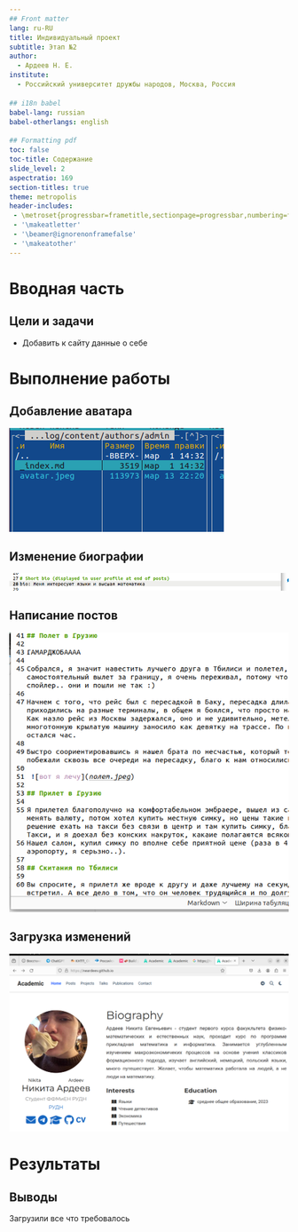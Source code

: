 ```yaml
---
## Front matter
lang: ru-RU
title: Индивидуальный проект
subtitle: Этап №2
author:
  - Ардеев Н. Е. 
institute:
  - Российский университет дружбы народов, Москва, Россия

## i18n babel
babel-lang: russian
babel-otherlangs: english

## Formatting pdf
toc: false
toc-title: Содержание
slide_level: 2
aspectratio: 169
section-titles: true
theme: metropolis
header-includes:
 - \metroset{progressbar=frametitle,sectionpage=progressbar,numbering=fraction}
 - '\makeatletter'
 - '\beamer@ignorenonframefalse'
 - '\makeatother'
---
```



# Вводная часть

## Цели и задачи

- Добавить к сайту данные о себе

# Выполнение работы

## Добавление аватара

![](image/1.png)

## Изменение биографии

![](image/2.png)

## Написание постов

![](image/4.png)

## Загрузка изменений

![](image/10.png)


# Результаты

## Выводы

Загрузили все что требовалось



